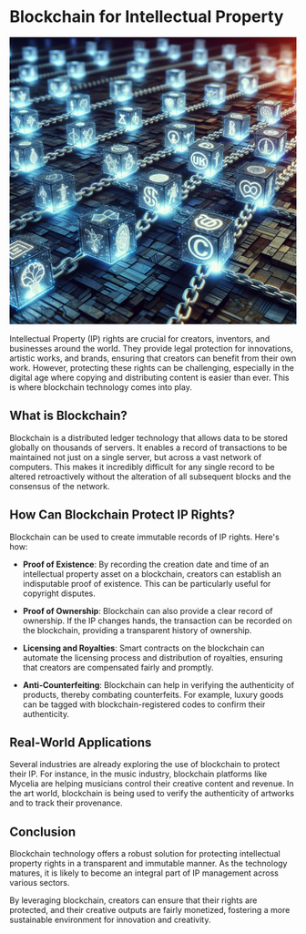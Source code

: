 # Blockchain for Intellectual Property

![Blockchain and Intellectual Property Concept](https://raw.githubusercontent.com/Kanakjr/100-days-of-AI-Writing/main/images/Blockchain-for-Intellectual-Property.png)

Intellectual Property (IP) rights are crucial for creators, inventors, and businesses around the world. They provide legal protection for innovations, artistic works, and brands, ensuring that creators can benefit from their own work. However, protecting these rights can be challenging, especially in the digital age where copying and distributing content is easier than ever. This is where blockchain technology comes into play.

## What is Blockchain?

Blockchain is a distributed ledger technology that allows data to be stored globally on thousands of servers. It enables a record of transactions to be maintained not just on a single server, but across a vast network of computers. This makes it incredibly difficult for any single record to be altered retroactively without the alteration of all subsequent blocks and the consensus of the network.

## How Can Blockchain Protect IP Rights?

Blockchain can be used to create immutable records of IP rights. Here's how:

- **Proof of Existence**: By recording the creation date and time of an intellectual property asset on a blockchain, creators can establish an indisputable proof of existence. This can be particularly useful for copyright disputes.

- **Proof of Ownership**: Blockchain can also provide a clear record of ownership. If the IP changes hands, the transaction can be recorded on the blockchain, providing a transparent history of ownership.

- **Licensing and Royalties**: Smart contracts on the blockchain can automate the licensing process and distribution of royalties, ensuring that creators are compensated fairly and promptly.

- **Anti-Counterfeiting**: Blockchain can help in verifying the authenticity of products, thereby combating counterfeits. For example, luxury goods can be tagged with blockchain-registered codes to confirm their authenticity.

## Real-World Applications

Several industries are already exploring the use of blockchain to protect their IP. For instance, in the music industry, blockchain platforms like Mycelia are helping musicians control their creative content and revenue. In the art world, blockchain is being used to verify the authenticity of artworks and to track their provenance.

## Conclusion

Blockchain technology offers a robust solution for protecting intellectual property rights in a transparent and immutable manner. As the technology matures, it is likely to become an integral part of IP management across various sectors.

By leveraging blockchain, creators can ensure that their rights are protected, and their creative outputs are fairly monetized, fostering a more sustainable environment for innovation and creativity.


